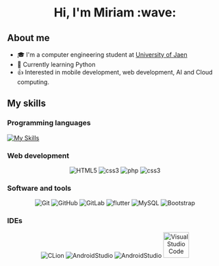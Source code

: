 <div align="center">
  <h1>Hi, I'm Miriam :wave: </h1>
</div>

## About me
- :mortar_board: I'm a computer engineering student at [University of Jaen](https://www.ujaen.es/)
- :snake: Currently learning Python 
- :+1: Interested in mobile development, web development, AI and Cloud computing.

## My skills

### Programming languages
[![My Skills](https://skillicons.dev/icons?i=cpp,c,py,java,dart)](https://skillicons.dev)

### Web development
<p align="center" >
  <img src="https://img.shields.io/badge/HTML5-E34F26?style=for-the-badge&logo=html5&logoColor=white" alt="HTML5"/> 
   <img src="https://img.shields.io/badge/CSS3-1572B6?style=for-the-badge&logo=css3&logoColor=white" alt="css3" /> 
  <img src="https://img.shields.io/badge/PHP-777BB4?style=for-the-badge&logo=php&logoColor=white" alt="php" /> 
  <img src="https://img.shields.io/badge/CSS3-1572B6?style=for-the-badge&logo=css3&logoColor=white" alt="css3" /> 
</p>

### Software and tools
<p align="center">
  
  <img src="https://img.shields.io/badge/GIT-E44C30?style=for-the-badge&logo=git&logoColor=white" alt="Git" /> 
  <img src="https://img.shields.io/badge/GitHub-100000?style=for-the-badge&logo=github&logoColor=white" alt="GitHub" /> 
  <img src="https://img.shields.io/badge/GitLab-330F63?style=for-the-badge&logo=gitlab&logoColor=white" alt="GitLab" /> 
<img src="https://img.shields.io/badge/Flutter-02569B?style=for-the-badge&logo=flutter&logoColor=white" alt="flutter" />
  <img src="https://img.shields.io/badge/MySQL-00000F?style=for-the-badge&logo=mysql&logoColor=white" alt="MySQL"/>
   <img src="https://img.shields.io/badge/Bootstrap-563D7C?style=for-the-badge&logo=bootstrap&logoColor=white" alt="Bootstrap" /> 
</p>

### IDEs
<p align="center">
  <img src= "https://img.shields.io/badge/CLion-000000?style=for-the-badge&logo=clion&logoColor=white" alt="CLion" />
  <img src= "https://img.shields.io/badge/Android_Studio-3DDC84?style=for-the-badge&logo=android-studio&logoColor=white" alt="AndroidStudio"/>
  <img src= "http://img.shields.io/badge/-PHPStorm-181717?style=for-the-badge&logo=phpstorm&logoColor=white" alt="AndroidStudio" />
  <img src= "https://img.shields.io/badge/Visual_Studio_Code-0078D4?style=for-the-badge&logo=visual%20studio%20code&logoColor=white" alt="Visual Studio Code" width = 60px/ >
</p>

